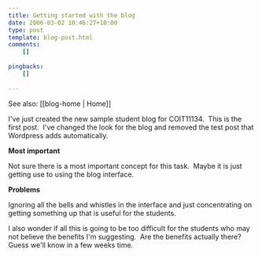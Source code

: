 ```yaml
---
title: Getting started with the blog
date: 2006-03-02 10:46:27+10:00
type: post
template: blog-post.html
comments:
    []
    
pingbacks:
    []
    
---
```


See also: [[blog-home | Home]]

I've just created the new sample student blog for COIT11134.  This is the first post.  I've changed the look for the blog and removed the test post that Wordpress adds automatically.

**Most important**

Not sure there is a most important concept for this task.  Maybe it is just getting use to using the blog interface.

**Problems**

Ignoring all the bells and whistles in the interface and just concentrating on getting something up that is useful for the students.

I also wonder if all this is going to be too difficult for the students who may not believe the benefits I'm suggesting.  Are the benefits actually there?  Guess we'll know in a few weeks time.